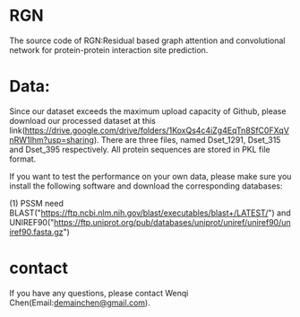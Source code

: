 # RGN
The source code of RGN:Residual based graph attention and convolutional network for protein-protein interaction site prediction.

# Data:
Since our dataset exceeds the maximum upload capacity of Github, please download our processed dataset at this link(https://drive.google.com/drive/folders/1KoxQs4c4iZg4EqTn8SfC0FXqVnRW1Ihm?usp=sharing).
There are three files, named Dset_1291, Dset_315 and Dset_395 respectively.
All protein sequences are stored in PKL file format.

If you want to test the performance on your own data, please make sure you install the following software and download the corresponding databases:

(1) PSSM need BLAST("https://ftp.ncbi.nlm.nih.gov/blast/executables/blast+/LATEST/") and UNIREF90("https://ftp.uniprot.org/pub/databases/uniprot/uniref/uniref90/uniref90.fasta.gz")

# contact
If you have any questions, please contact Wenqi Chen(Email:demainchen@gmail.com).
